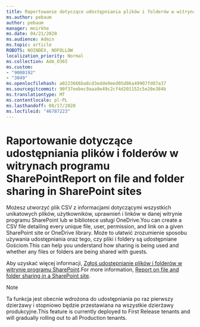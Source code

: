```yaml
---
title: Raportowanie dotyczące udostępniania plików i folderów w witrynach programu SharePoint
ms.author: pebaum
author: pebaum
manager: mnirkhe
ms.date: 04/21/2020
ms.audience: Admin
ms.topic: article
ROBOTS: NOINDEX, NOFOLLOW
localization_priority: Normal
ms.collection: Adm_O365
ms.custom:
- "9000192"
- "3049"
ms.openlocfilehash: a0223666ba8cd3edde9eed05d86a49907fd07a37
ms.sourcegitcommit: 90f37eebec9aaa9e49c2cf4d201152c5e20e384b
ms.translationtype: MT
ms.contentlocale: pl-PL
ms.lasthandoff: 08/17/2020
ms.locfileid: "46787223"
---
```

# <a name="report-on-file-and-folder-sharing-in-sharepoint-sites"></a><span data-ttu-id="68214-102">Raportowanie dotyczące udostępniania plików i folderów w witrynach programu SharePoint</span><span class="sxs-lookup"><span data-stu-id="68214-102">Report on file and folder sharing in SharePoint sites</span></span>

<span data-ttu-id="68214-103">Możesz utworzyć plik CSV z informacjami dotyczącymi wszystkich unikatowych plików, użytkowników, uprawnień i linków w danej witrynie programu SharePoint lub w bibliotece usługi OneDrive.</span><span class="sxs-lookup"><span data-stu-id="68214-103">You can create a CSV file detailing every unique file, user, permission, and link on a given SharePoint site or OneDrive library.</span></span> <span data-ttu-id="68214-104">Może to ułatwić zrozumienie sposobu używania udostępniania oraz tego, czy pliki i foldery są udostępniane Gościom.</span><span class="sxs-lookup"><span data-stu-id="68214-104">This can help you understand how sharing is being used and whether any files or folders are being shared with guests.</span></span>

<span data-ttu-id="68214-105">Aby uzyskać więcej informacji, [Zgłoś udostępnianie plików i folderów w witrynie programu SharePoint](https://docs.microsoft.com/sharepoint/sharing-reports).</span><span class="sxs-lookup"><span data-stu-id="68214-105">For more information, [Report on file and folder sharing in a SharePoint site](https://docs.microsoft.com/sharepoint/sharing-reports).</span></span>

> [!NOTE]
> <span data-ttu-id="68214-106">Ta funkcja jest obecnie wdrożona do udostępniania po raz pierwszy dzierżawy i stopniowo będzie przestawiana na wszystkie dzierżawy produkcyjne.</span><span class="sxs-lookup"><span data-stu-id="68214-106">This feature is currently deployed to First Release tenants and will gradually rolling out to all Production tenants.</span></span>